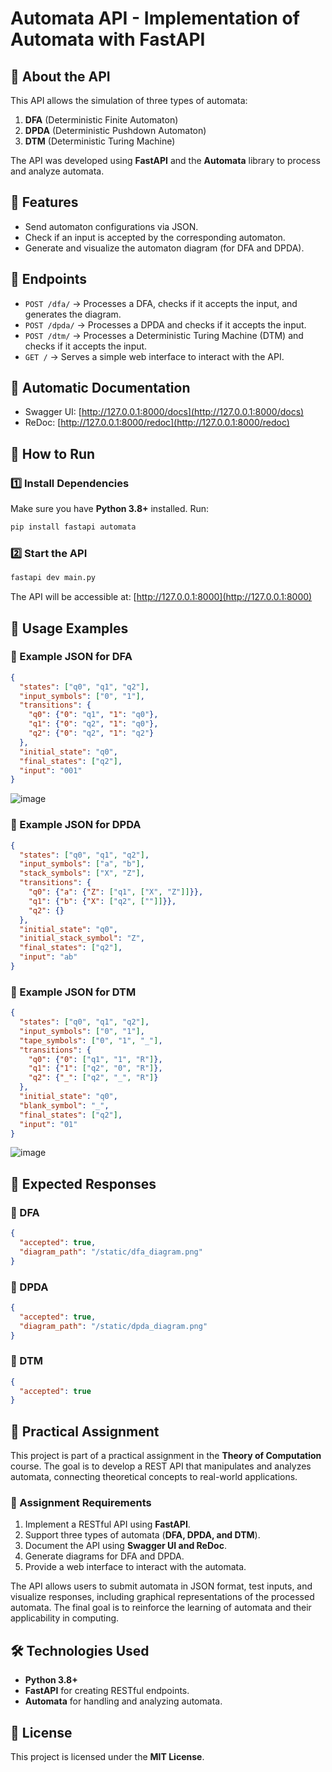 # Automata API - Implementation of Automata with FastAPI

## 📌 About the API
This API allows the simulation of three types of automata:
1. **DFA** (Deterministic Finite Automaton)
2. **DPDA** (Deterministic Pushdown Automaton)
3. **DTM** (Deterministic Turing Machine)

The API was developed using **FastAPI** and the **Automata** library to process and analyze automata.

## 🔹 Features
- Send automaton configurations via JSON.
- Check if an input is accepted by the corresponding automaton.
- Generate and visualize the automaton diagram (for DFA and DPDA).

## 🔹 Endpoints
- `POST /dfa/` → Processes a DFA, checks if it accepts the input, and generates the diagram.
- `POST /dpda/` → Processes a DPDA and checks if it accepts the input.
- `POST /dtm/` → Processes a Deterministic Turing Machine (DTM) and checks if it accepts the input.
- `GET /` → Serves a simple web interface to interact with the API.

## 📜 Automatic Documentation
- Swagger UI: [http://127.0.0.1:8000/docs](http://127.0.0.1:8000/docs)
- ReDoc: [http://127.0.0.1:8000/redoc](http://127.0.0.1:8000/redoc)

## 🚀 How to Run
### 1️⃣ Install Dependencies
Make sure you have **Python 3.8+** installed. Run:
```sh
pip install fastapi automata
```

### 2️⃣ Start the API
```sh
fastapi dev main.py
```

The API will be accessible at: [http://127.0.0.1:8000](http://127.0.0.1:8000)

## 📌 Usage Examples
### 🔹 Example JSON for DFA
```json
{
  "states": ["q0", "q1", "q2"],
  "input_symbols": ["0", "1"],
  "transitions": {
    "q0": {"0": "q1", "1": "q0"},
    "q1": {"0": "q2", "1": "q0"},
    "q2": {"0": "q2", "1": "q2"}
  },
  "initial_state": "q0",
  "final_states": ["q2"],
  "input": "001"
}
```
![image](https://github.com/user-attachments/assets/7e7af2f9-4d77-4679-96e4-7db7595e1bb3)


### 🔹 Example JSON for DPDA
```json
{
  "states": ["q0", "q1", "q2"],
  "input_symbols": ["a", "b"],
  "stack_symbols": ["X", "Z"],
  "transitions": {
    "q0": {"a": {"Z": ["q1", ["X", "Z"]]}},
    "q1": {"b": {"X": ["q2", [""]]}},
    "q2": {}
  },
  "initial_state": "q0",
  "initial_stack_symbol": "Z",
  "final_states": ["q2"],
  "input": "ab"
}
```

### 🔹 Example JSON for DTM
```json
{
  "states": ["q0", "q1", "q2"],
  "input_symbols": ["0", "1"],
  "tape_symbols": ["0", "1", "_"],
  "transitions": {
    "q0": {"0": ["q1", "1", "R"]},
    "q1": {"1": ["q2", "0", "R"]},
    "q2": {"_": ["q2", "_", "R"]}
  },
  "initial_state": "q0",
  "blank_symbol": "_",
  "final_states": ["q2"],
  "input": "01"
}
```
![image](https://github.com/user-attachments/assets/dbf147c2-ed4a-4ffe-a43d-9251e61d1e4f)

## 📌 Expected Responses
### 🔹 DFA
```json
{
  "accepted": true,
  "diagram_path": "/static/dfa_diagram.png"
}
```

### 🔹 DPDA
```json
{
  "accepted": true,
  "diagram_path": "/static/dpda_diagram.png"
}
```

### 🔹 DTM
```json
{
  "accepted": true
}
```

## 📌 Practical Assignment
This project is part of a practical assignment in the **Theory of Computation** course. The goal is to develop a REST API that manipulates and analyzes automata, connecting theoretical concepts to real-world applications.

### 📌 Assignment Requirements
1. Implement a RESTful API using **FastAPI**.
2. Support three types of automata (**DFA, DPDA, and DTM**).
3. Document the API using **Swagger UI and ReDoc**.
4. Generate diagrams for DFA and DPDA.
5. Provide a web interface to interact with the automata.

The API allows users to submit automata in JSON format, test inputs, and visualize responses, including graphical representations of the processed automata. The final goal is to reinforce the learning of automata and their applicability in computing.

## 🛠 Technologies Used
- **Python 3.8+**
- **FastAPI** for creating RESTful endpoints.
- **Automata** for handling and analyzing automata.

## 📄 License
This project is licensed under the **MIT License**.

